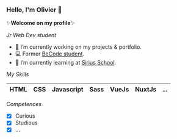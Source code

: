 ### Hello, I'm Olivier 👋


✨**Welcome on my profile**✨ 

*Jr Web Dev student*


- 🔭 I’m currently working on my projects & portfolio.
- 💻 Former [BeCode student](https://github.com/becodeorg).
- 🌱 I’m currently learning at [Sirius School](https://github.com/sirius-school).

*My Skills*

| HTML     | CSS | Javascript   | Sass | VueJs | NuxtJs | ...  |
| ----------- | ----------- | ----------- | ----------- | ----------- | ----------- |----------- |
*Competences*
  
- [x] Curious
- [x] Studious
-  [x] ...